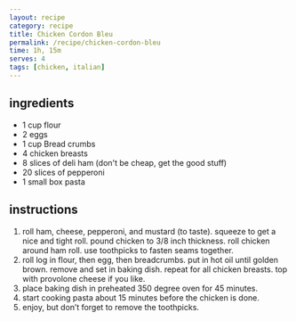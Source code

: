 ```yaml
---
layout: recipe
category: recipe
title: Chicken Cordon Bleu
permalink: /recipe/chicken-cordon-bleu
time: 1h, 15m
serves: 4
tags: [chicken, italian]
---
```


## ingredients ##

- 1 cup flour
- 2 eggs
- 1 cup Bread crumbs
- 4 chicken breasts
- 8 slices of deli ham (don't be cheap, get the good stuff)
- 20 slices of pepperoni
- 1 small box pasta


## instructions ##

1. roll ham, cheese, pepperoni, and mustard (to taste). squeeze to get a nice and tight roll. pound chicken to 3/8 inch thickness. roll chicken around ham roll. use toothpicks to fasten seams together.
2. roll log in flour, then egg, then breadcrumbs. put in hot oil until golden brown. remove and set in baking dish. repeat for all chicken breasts. top with provolone cheese if you like.
3. place baking dish in preheated 350 degree oven for 45 minutes.
4. start cooking pasta about 15 minutes before the chicken is done.
5. enjoy, but don’t forget to remove the toothpicks.